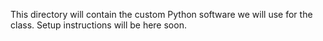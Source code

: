 This directory will contain the custom Python software we will use for the class. Setup instructions will be here soon.
